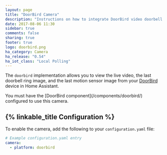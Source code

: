 ```yaml
---
layout: page
title: "DoorBird Camera"
description: "Instructions on how to integrate DoorBird video doorbell images into Home Assistant."
date: 2017-08-06 11:30
sidebar: true
comments: false
sharing: true
footer: true
logo: doorbird.png
ha_category: Camera
ha_release: "0.54"
ha_iot_class: "Local Polling"
---
```


The `doorbird` implementation allows you to view the live video, the last doorbell ring image, and the last motion sensor image from your [DoorBird](http://www.doorbird.com/) device in Home Assistant.

<p class='note'>
  You must have the [DoorBird component](/components/doorbird/) configured to use this camera.
</p>

## {% linkable_title Configuration %}

To enable the camera, add the following to your `configuration.yaml` file:

```yaml
# Example configuration.yaml entry
camera:
  - platform: doorbird
```
